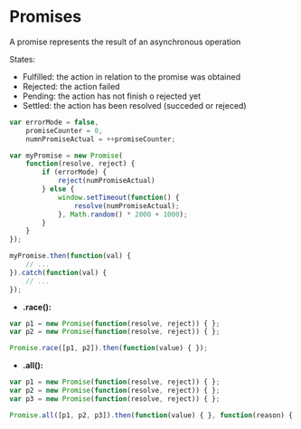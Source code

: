 # Promises

A promise represents the result of an asynchronous operation

States:
- Fulfilled: the action in relation to the promise was obtained
- Rejected: the action failed
- Pending: the action has not finish o rejected yet
- Settled: the action has been resolved (succeded or rejeced)

```javascript
var errorMode = false,
    promiseCounter = 0,
    numnPromiseActual = ++promiseCounter;

var myPromise = new Promise(
    function(resolve, reject) {
        if (errorMode) {
            reject(numPromiseActual)
        } else {
            window.setTimeout(function() {
                resolve(numPromiseActual);
            }, Math.random() * 2000 + 1000);
        }
    }
});

myPromise.then(function(val) {
    // ...
}).catch(function(val) {
    // ...
});
```
- **.race():**
```javascript
var p1 = new Promise(function(resolve, reject)) { };
var p2 = new Promise(function(resolve, reject)) { };

Promise.race([p1, p2]).then(function(value) { });
```

- **.all():**
```javascript
var p1 = new Promise(function(resolve, reject)) { };
var p2 = new Promise(function(resolve, reject)) { };
var p3 = new Promise(function(resolve, reject)) { };

Promise.all([p1, p2, p3]).then(function(value) { }, function(reason) { });
```